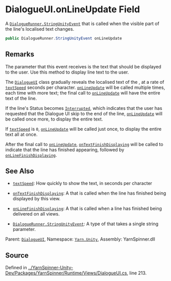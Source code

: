 # DialogueUI.onLineUpdate Field

A [`DialogueRunner.StringUnityEvent`](/api/csharp/yarn.unity/dialoguerunner.stringunityevent.md) that is called
when the visible part of the line's localised text changes.


```csharp
public DialogueRunner.StringUnityEvent onLineUpdate
```
## Remarks

The <see cref="!:System.String"></see> parameter that this event receives is
the text that should be displayed to the user. Use this method
to display line text to the user.

The [`DialogueUI`](/api/csharp/yarn.unity/dialogueui.md) class gradually reveals the
localised text of the <see cref="!:Line"></see>, at a rate of [`textSpeed`](/api/csharp/yarn.unity/dialogueui.textspeed.md) seconds per character. [`onLineUpdate`](/api/csharp/yarn.unity/dialogueui.onlineupdate.md) will be called multiple times, each time
with more text; the final call to [`onLineUpdate`](/api/csharp/yarn.unity/dialogueui.onlineupdate.md)
will have the entire text of the line.

If the line's Status becomes [`Interrupted`](/api/csharp/yarn.unity/linestatus.interrupted.md), which indicates
that the user has requested that the Dialogue UI skip to the
end of the line,
[`onLineUpdate`](/api/csharp/yarn.unity/dialogueui.onlineupdate.md) will be called once more, to display
the entire text.

If [`textSpeed`](/api/csharp/yarn.unity/dialogueui.textspeed.md) is `0`, [`onLineUpdate`](/api/csharp/yarn.unity/dialogueui.onlineupdate.md)
will be called just once, to display the entire text all at
once.

After the final call to [`onLineUpdate`](/api/csharp/yarn.unity/dialogueui.onlineupdate.md), [`onTextFinishDisplaying`](/api/csharp/yarn.unity/dialogueui.ontextfinishdisplaying.md) will be called to indicate that
the line has finished appearing, followed by [`onLineFinishDisplaying`](/api/csharp/yarn.unity/dialogueui.onlinefinishdisplaying.md).




## See Also
* [`textSpeed`](/api/csharp/yarn.unity/dialogueui.textspeed.md): 
How quickly to show the text, in seconds per character

* [`onTextFinishDisplaying`](/api/csharp/yarn.unity/dialogueui.ontextfinishdisplaying.md): 
A <see cref="!:UnityEngine.Events.UnityEvent"></see> that is called
when the line has finished being displayed by this view.

* [`onLineFinishDisplaying`](/api/csharp/yarn.unity/dialogueui.onlinefinishdisplaying.md): 
A <see cref="!:UnityEngine.Events.UnityEvent"></see> that is called
when a line has finished being delivered on all views.

* [`DialogueRunner.StringUnityEvent`](/api/csharp/yarn.unity/dialoguerunner.stringunityevent.md): 
A type of <see cref="!:UnityEvent"></see> that takes a single string
parameter. 

<div class="class-metadata">

Parent: [`DialogueUI`](/api/csharp/yarn.unity/dialogueui.md), Namespace: [`Yarn.Unity`](/api/csharp/yarn.unity/README.md), Assembly: YarnSpinner.dll
</div>

## Source
Defined in [../YarnSpinner-Unity-Dev/Packages/YarnSpinner/Runtime/Views/DialogueUI.cs](https://github.com/YarnSpinnerTool/YarnSpinner-Unity//blob/develop/Runtime/Views/DialogueUI.cs#L213), line 213.
